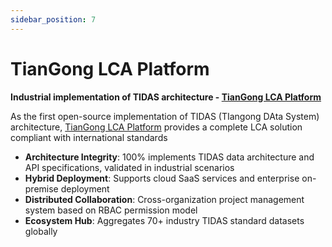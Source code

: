 ```yaml
---
sidebar_position: 7
---
```


# TianGong LCA Platform

**Industrial implementation of TIDAS architecture - [TianGong LCA Platform](https://docs.tiangong.earth/)**

As the first open-source implementation of TIDAS (TIangong DAta System) architecture, [TianGong LCA Platform](https://docs.tiangong.earth/) provides a complete LCA solution compliant with international standards

- **Architecture Integrity**: 100% implements TIDAS data architecture and API specifications, validated in industrial scenarios
- **Hybrid Deployment**: Supports cloud SaaS services and enterprise on-premise deployment
- **Distributed Collaboration**: Cross-organization project management system based on RBAC permission model
- **Ecosystem Hub**: Aggregates 70+ industry TIDAS standard datasets globally
